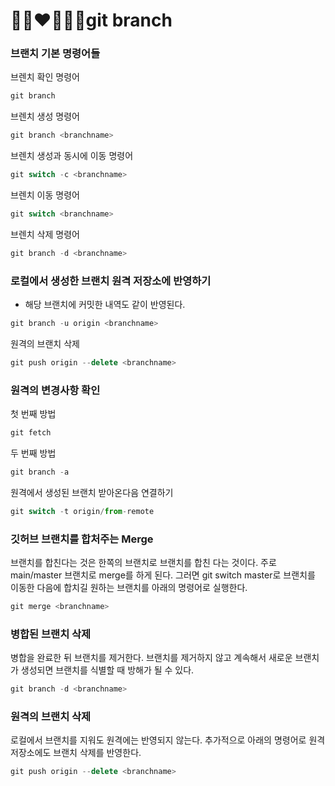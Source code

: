 # 👩🏻‍❤️‍💋‍👨🏻git branch

### 브랜치 기본 명령어들

브렌치 확인 명령어

```jsx
git branch
```

브렌치 생성 명령어

```jsx
git branch <branchname>
```

브렌치 생성과 동시에 이동 명령어

```jsx
git switch -c <branchname>
```

브렌치 이동 명령어

```jsx
git switch <branchname>
```

브렌치 삭제 명령어

```jsx
git branch -d <branchname>
```

### 로컬에서 생성한 브랜치 원격 저장소에 반영하기

- 해당 브랜치에 커밋한 내역도 같이 반영된다.

```jsx
git branch -u origin <branchname>
```

원격의 브랜치 삭제

```jsx
git push origin --delete <branchname>
```

### 원격의 변경사항 확인

첫 번째 방법

```jsx
git fetch
```

두 번째 방법

```jsx
git branch -a
```

원격에서 생성된 브랜치 받아온다음 연결하기

```jsx
git switch -t origin/from-remote
```

### 깃허브 브랜치를 합처주는 Merge

브랜치를 합친다는 것은 한쪽의 브랜치로 브랜치를 합친 다는 것이다. 주로 main/master 브랜치로 merge를 하게 된다. 그러면 git switch master로 브랜치를 이동한 다음에 합치길 원하는 브랜치를 아래의 명령어로 실행한다.

```jsx
git merge <branchname>
```

### 병합된 브랜치 삭제

병합을 완료한 뒤 브랜치를 제거한다. 브랜치를 제거하지 않고 계속해서 새로운 브랜치가 생성되면 브랜치를 식별할 때 방해가 될 수 있다.

```jsx
git branch -d <branchname>
```

### 원격의 브랜치 삭제

로컬에서 브랜치를 지워도 원격에는 반영되지 않는다. 추가적으로 아래의 명령어로 원격 저장소에도 브랜치 삭제를 반영한다.

```jsx
git push origin --delete <branchname>
```
